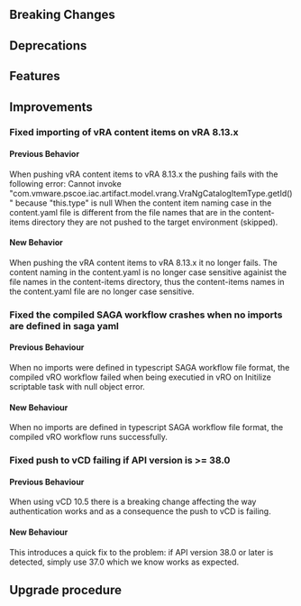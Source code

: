 ## Breaking Changes


## Deprecations


## Features


## Improvements

### Fixed importing of vRA content items on vRA 8.13.x

#### Previous Behavior

When pushing vRA content items to vRA 8.13.x the pushing fails with the following error:
Cannot invoke "com.vmware.pscoe.iac.artifact.model.vrang.VraNgCatalogItemType.getId()" because "this.type" is null 
When the content item naming case in the content.yaml file is different from the file names that are in the content-items directory 
they are not pushed to the target environment (skipped).

#### New Behavior

When pushing the vRA content items to  vRA 8.13.x it no longer fails. The content naming in the content.yaml is no longer case sensitive 
againist the file names in the content-items directory, thus the content-items names in the content.yaml file are no longer case sensitive.

### Fixed the compiled SAGA workflow crashes when no imports are defined in saga yaml

#### Previous Behaviour

When no imports were defined in typescript SAGA workflow file format, the compiled vRO workflow failed when being executied in vRO on Initilize scriptable task
with null object error.

#### New Behaviour

When no imports are defined in typescript SAGA workflow file format, the compiled vRO workflow runs successfully.

### Fixed push to vCD failing if API version is >= 38.0

#### Previous Behaviour

When using vCD 10.5 there is a breaking change affecting the way authentication works and as a consequence the push to vCD is failing.

#### New Behaviour

This introduces a quick fix to the problem: if API version 38.0 or later is detected, simply use 37.0 which we know works as expected.

## Upgrade procedure
